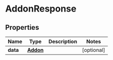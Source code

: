 

# AddonResponse


## Properties

Name | Type | Description | Notes
------------ | ------------- | ------------- | -------------
**data** | [**Addon**](Addon.md) |  |  [optional]



